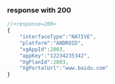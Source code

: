 ### response with 200

```js
//<response=200>
{
    "interfaceType":"NATIVE",
    "platform":"ANDROID",
    "xgAppId":2003,
    "appKey":"12234235342",
    "XgPlanId":2003,
    "XgPortalUrl":"www.baidu.com"
}
```